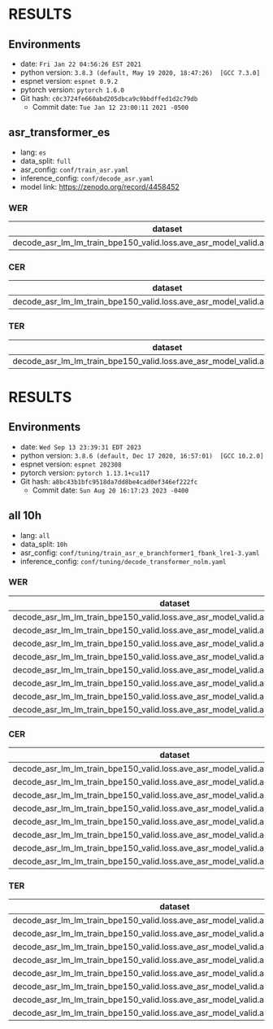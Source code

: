 # RESULTS
## Environments
- date: `Fri Jan 22 04:56:26 EST 2021`
- python version: `3.8.3 (default, May 19 2020, 18:47:26)  [GCC 7.3.0]`
- espnet version: `espnet 0.9.2`
- pytorch version: `pytorch 1.6.0`
- Git hash: `c0c3724fe660abd205dbca9c9bbdffed1d2c79db`
  - Commit date: `Tue Jan 12 23:00:11 2021 -0500`

## asr_transformer_es
- lang: `es`
- data_split: `full`
- asr_config: `conf/train_asr.yaml`
- inference_config: `conf/decode_asr.yaml`
- model link: https://zenodo.org/record/4458452
### WER

|dataset|Snt|Wrd|Corr|Sub|Del|Ins|Err|S.Err|
|---|---|---|---|---|---|---|---|---|
|decode_asr_lm_lm_train_bpe150_valid.loss.ave_asr_model_valid.acc.best/es_test|2385|88499|81.3|15.6|3.1|2.5|21.2|98.6|

### CER

|dataset|Snt|Wrd|Corr|Sub|Del|Ins|Err|S.Err|
|---|---|---|---|---|---|---|---|---|
|decode_asr_lm_lm_train_bpe150_valid.loss.ave_asr_model_valid.acc.best/es_test|2385|474976|94.3|2.9|2.7|1.4|7.1|98.6|

### TER

|dataset|Snt|Wrd|Corr|Sub|Del|Ins|Err|S.Err|
|---|---|---|---|---|---|---|---|---|
|decode_asr_lm_lm_train_bpe150_valid.loss.ave_asr_model_valid.acc.best/es_test|2385|251160|88.6|7.9|3.5|2.1|13.6|98.6|


# RESULTS
## Environments
- date: `Wed Sep 13 23:39:31 EDT 2023`
- python version: `3.8.6 (default, Dec 17 2020, 16:57:01)  [GCC 10.2.0]`
- espnet version: `espnet 202308`
- pytorch version: `pytorch 1.13.1+cu117`
- Git hash: `a8bc43b1bfc9518da7dd8be4cad0ef346ef222fc`
  - Commit date: `Sun Aug 20 16:17:23 2023 -0400`

## all 10h
- lang: `all`
- data_split: `10h`
- asr_config: `conf/tuning/train_asr_e_branchformer1_fbank_lre1-3.yaml`
- inference_config: `conf/tuning/decode_transformer_nolm.yaml`
### WER

|dataset|Snt|Wrd|Corr|Sub|Del|Ins|Err|S.Err|
|---|---|---|---|---|---|---|---|---|
|decode_asr_lm_lm_train_bpe150_valid.loss.ave_asr_model_valid.acc.ave/mls_de_test|3394|121689|69.0|26.8|4.3|3.6|34.7|99.8|
|decode_asr_lm_lm_train_bpe150_valid.loss.ave_asr_model_valid.acc.ave/mls_en_test|3769|146611|54.6|39.9|5.4|4.6|50.0|100.0|
|decode_asr_lm_lm_train_bpe150_valid.loss.ave_asr_model_valid.acc.ave/mls_es_test|2385|88499|77.6|18.7|3.7|2.9|25.3|99.5|
|decode_asr_lm_lm_train_bpe150_valid.loss.ave_asr_model_valid.acc.ave/mls_fr_test|2426|93167|67.0|28.4|4.7|3.2|36.3|99.9|
|decode_asr_lm_lm_train_bpe150_valid.loss.ave_asr_model_valid.acc.ave/mls_it_test|1262|40847|73.2|22.5|4.4|3.8|30.6|99.9|
|decode_asr_lm_lm_train_bpe150_valid.loss.ave_asr_model_valid.acc.ave/mls_nl_test|3075|127722|67.1|28.5|4.4|4.2|37.1|99.9|
|decode_asr_lm_lm_train_bpe150_valid.loss.ave_asr_model_valid.acc.ave/mls_pl_test|520|17034|63.6|30.7|5.6|3.1|39.4|100.0|
|decode_asr_lm_lm_train_bpe150_valid.loss.ave_asr_model_valid.acc.ave/mls_pt_test|871|31255|63.5|30.3|6.2|4.0|40.5|100.0|

### CER

|dataset|Snt|Wrd|Corr|Sub|Del|Ins|Err|S.Err|
|---|---|---|---|---|---|---|---|---|
|decode_asr_lm_lm_train_bpe150_valid.loss.ave_asr_model_valid.acc.ave/mls_de_test|3394|742421|92.0|4.0|4.0|2.3|10.3|99.8|
|decode_asr_lm_lm_train_bpe150_valid.loss.ave_asr_model_valid.acc.ave/mls_en_test|3769|785323|82.4|10.3|7.2|4.6|22.1|100.0|
|decode_asr_lm_lm_train_bpe150_valid.loss.ave_asr_model_valid.acc.ave/mls_es_test|2385|474976|94.6|2.9|2.5|1.6|7.0|99.5|
|decode_asr_lm_lm_train_bpe150_valid.loss.ave_asr_model_valid.acc.ave/mls_fr_test|2426|531607|89.7|5.0|5.3|3.2|13.5|99.9|
|decode_asr_lm_lm_train_bpe150_valid.loss.ave_asr_model_valid.acc.ave/mls_it_test|1262|230831|94.6|2.8|2.5|1.8|7.1|99.9|
|decode_asr_lm_lm_train_bpe150_valid.loss.ave_asr_model_valid.acc.ave/mls_nl_test|3075|698026|91.9|4.1|4.0|3.3|11.4|99.9|
|decode_asr_lm_lm_train_bpe150_valid.loss.ave_asr_model_valid.acc.ave/mls_pl_test|520|111718|93.1|3.1|3.8|1.3|8.2|100.0|
|decode_asr_lm_lm_train_bpe150_valid.loss.ave_asr_model_valid.acc.ave/mls_pt_test|871|178026|89.8|5.5|4.7|2.5|12.7|100.0|

### TER

|dataset|Snt|Wrd|Corr|Sub|Del|Ins|Err|S.Err|
|---|---|---|---|---|---|---|---|---|
|decode_asr_lm_lm_train_bpe150_valid.loss.ave_asr_model_valid.acc.ave/mls_de_test|3394|470137|85.8|9.8|4.4|2.1|16.3|99.8|
|decode_asr_lm_lm_train_bpe150_valid.loss.ave_asr_model_valid.acc.ave/mls_en_test|3769|492873|71.9|20.7|7.4|4.7|32.8|100.0|
|decode_asr_lm_lm_train_bpe150_valid.loss.ave_asr_model_valid.acc.ave/mls_es_test|2385|297162|89.5|7.3|3.2|1.6|12.1|99.5|
|decode_asr_lm_lm_train_bpe150_valid.loss.ave_asr_model_valid.acc.ave/mls_fr_test|2426|347607|82.8|11.2|6.0|3.4|20.6|99.9|
|decode_asr_lm_lm_train_bpe150_valid.loss.ave_asr_model_valid.acc.ave/mls_it_test|1262|146439|88.8|7.6|3.6|2.1|13.2|99.9|
|decode_asr_lm_lm_train_bpe150_valid.loss.ave_asr_model_valid.acc.ave/mls_nl_test|3075|438029|85.2|10.7|4.1|3.2|18.0|99.9|
|decode_asr_lm_lm_train_bpe150_valid.loss.ave_asr_model_valid.acc.ave/mls_pl_test|520|82933|89.1|6.7|4.1|1.1|11.9|100.0|
|decode_asr_lm_lm_train_bpe150_valid.loss.ave_asr_model_valid.acc.ave/mls_pt_test|871|116658|82.5|11.7|5.7|2.9|20.3|100.0|

